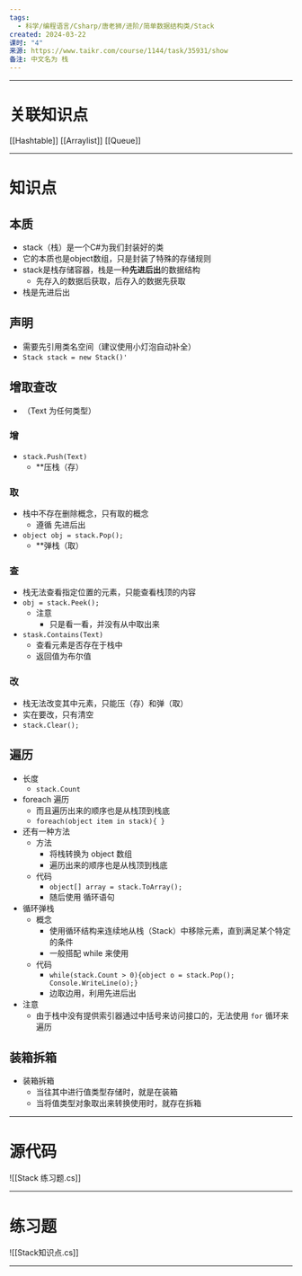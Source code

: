 ```yaml
---
tags:
  - 科学/编程语言/Csharp/唐老狮/进阶/简单数据结构类/Stack
created: 2024-03-22
课时: "4"
来源: https://www.taikr.com/course/1144/task/35931/show
备注: 中文名为 栈
---
```


---
# 关联知识点

[[Hashtable]] [[Arraylist]] [[Queue]]

---
# 知识点

## 本质

- stack（栈）是一个C#为我们封装好的类
- 它的本质也是object数组，只是封装了特殊的存储规则
- stack是栈存储容器，栈是一种**先进后出**的数据结构
	- 先存入的数据后获取，后存入的数据先获取
- 栈是先进后出
## 声明

- 需要先引用类名空间（建议使用小灯泡自动补全）
- `Stack stack = new Stack()'`
## 增取查改

- （Text 为任何类型）
### 增

- `stack.Push(Text)`
	- **压栈（存）
### 取

- 栈中不存在删除概念，只有取的概念
	- 遵循 先进后出
- `object obj = stack.Pop();`
	- **弹栈（取）
### 查

- 栈无法查看指定位置的元素，只能查看栈顶的内容
- `obj = stack.Peek();`
	- 注意
		- 只是看一看，并没有从中取出来
- `stask.Contains(Text)`
	- 查看元素是否存在于栈中
	- 返回值为布尔值
### 改

- 栈无法改变其中元素，只能压（存）和弹（取）
- 实在要改，只有清空
- `stack.Clear();`
## 遍历

- 长度
	- `stack.Count`
- foreach 遍历
	- 而且遍历出来的顺序也是从栈顶到栈底
	- `foreach(object item in stack){ }`
- 还有一种方法
	- 方法
		- 将栈转换为 object 数组
		- 遍历出来的顺序也是从栈顶到栈底
	- 代码
		- `object[] array = stack.ToArray();`
		- 随后使用 循环语句
- 循环弹栈
	- 概念
		- 使用循环结构来连续地从栈（Stack）中移除元素，直到满足某个特定的条件
		- 一般搭配 while 来使用
	- 代码
		- `while(stack.Count > 0){object o = stack.Pop(); Console.WriteLine(o);}`
		- 边取边用，利用先进后出
- 注意
	- 由于栈中没有提供索引器通过中括号来访问接口的，无法使用 `for` 循环来遍历
## 装箱拆箱

- 装箱拆箱
	- 当往其中进行值类型存储时，就是在装箱
	- 当将值类型对象取出来转换使用时，就存在拆箱

---
# 源代码

![[Stack 练习题.cs]]

---
# 练习题

![[Stack知识点.cs]]

---

